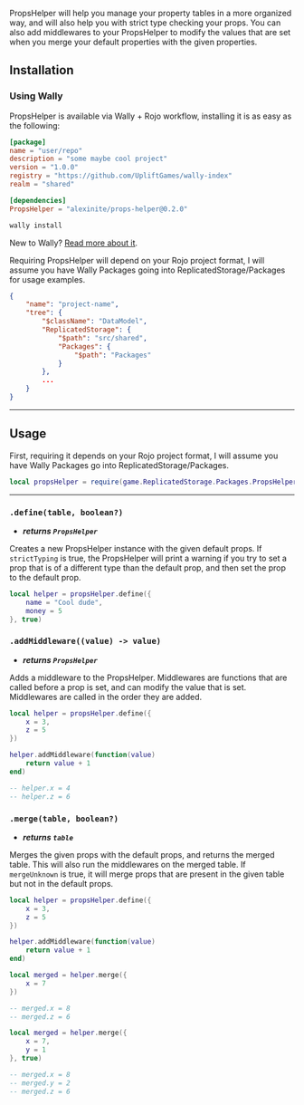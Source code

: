 PropsHelper will help you manage your property tables in a more organized way, and will also help you with strict type checking your props. You can also add middlewares to your PropsHelper to modify the values that are set when you merge your default properties with the given properties.

## Installation

### Using Wally

PropsHelper is available via Wally + Rojo workflow, installing it is as easy as the following:

``` toml title="wally.toml" hl_lines="9"
[package]
name = "user/repo"
description = "some maybe cool project"
version = "1.0.0"
registry = "https://github.com/UpliftGames/wally-index"
realm = "shared"

[dependencies]
PropsHelper = "alexinite/props-helper@0.2.0"
```

``` ps1
wally install
```

New to Wally? [Read more about it](https://wally.run/).

Requiring PropsHelper will depend on your Rojo project format, I will assume you have Wally Packages going into ReplicatedStorage/Packages for usage examples.

``` json title="default.project.json" hl_lines="7 8 9"
{
    "name": "project-name",
    "tree": {
        "$className": "DataModel",
        "ReplicatedStorage": {
            "$path": "src/shared",
            "Packages": {
                "$path": "Packages"
            }
        },
        ...
    }
}
```

-----

## Usage

First, requiring it depends on your Rojo project format, I will assume you have Wally Packages go into ReplicatedStorage/Packages.

``` lua
local propsHelper = require(game.ReplicatedStorage.Packages.PropsHelper)
```

-----

### `.define(table, boolean?)`
* ***returns `PropsHelper`***

Creates a new PropsHelper instance with the given default props. If `strictTyping` is true, the PropsHelper will print a warning if you try to set a prop that is of a different type than the default prop, and then set the prop to the default prop.

``` lua
local helper = propsHelper.define({
    name = "Cool dude",
    money = 5
}, true)
```

### `.addMiddleware((value) -> value)`
* ***returns `PropsHelper`***

Adds a middleware to the PropsHelper. Middlewares are functions that are called before a prop is set, and can modify the value that is set. Middlewares are called in the order they are added.

``` lua
local helper = propsHelper.define({
    x = 3,
    z = 5
})

helper.addMiddleware(function(value)
    return value + 1
end)

-- helper.x = 4
-- helper.z = 6
```

### `.merge(table, boolean?)`
* ***returns `table`***

Merges the given props with the default props, and returns the merged table.
This will also run the middlewares on the merged table.
If `mergeUnknown` is true, it will merge props that are present in the given table but not in the default props.

``` lua
local helper = propsHelper.define({
    x = 3,
    z = 5
})

helper.addMiddleware(function(value)
    return value + 1
end)

local merged = helper.merge({
    x = 7
})

-- merged.x = 8
-- merged.z = 6
```

``` lua
local merged = helper.merge({
    x = 7,
    y = 1
}, true)

-- merged.x = 8
-- merged.y = 2
-- merged.z = 6
```